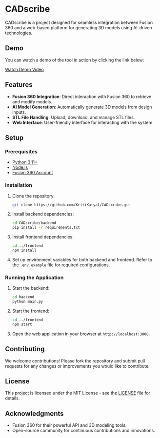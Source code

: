 # CADscribe

CADscribe is a project designed for seamless integration between Fusion 360 and a web-based platform for generating 3D models using AI-driven technologies.

## Demo

You can watch a demo of the tool in action by clicking the link below:

[Watch Demo Video](https://kritikatyal.github.io/CADscribe_demo/index.html)

## Features
- **Fusion 360 Integration**: Direct interaction with Fusion 360 to retrieve and modify models.
- **AI Model Generation**: Automatically generate 3D models from design inputs.
- **STL File Handling**: Upload, download, and manage STL files.
- **Web Interface**: User-friendly interface for interacting with the system.

## Setup

### Prerequisites
- [Python 3.11+](https://www.python.org/downloads/)
- [Node.js](https://nodejs.org/)
- [Fusion 360 Account](https://www.autodesk.com/products/fusion-360/overview)

### Installation

1. Clone the repository:
    ```bash
    git clone https://github.com/KritiKatyal/CADscribe.git
    ```

2. Install backend dependencies:
    ```bash
    cd CADscribe/backend
    pip install -r requirements.txt
    ```

3. Install frontend dependencies:
    ```bash
    cd ../frontend
    npm install
    ```

4. Set up environment variables for both backend and frontend. Refer to the `.env.example` file for required configurations.

### Running the Application

1. Start the backend:
    ```bash
    cd backend
    python main.py
    ```

2. Start the frontend:
    ```bash
    cd ../frontend
    npm start
    ```

3. Open the web application in your browser at `http://localhost:3000`.


## Contributing

We welcome contributions! Please fork the repository and submit pull requests for any changes or improvements you would like to contribute.

## License

This project is licensed under the MIT License - see the [LICENSE](LICENSE) file for details.

## Acknowledgments
- Fusion 360 for their powerful API and 3D modeling tools.
- Open-source community for continuous contributions and innovations.
